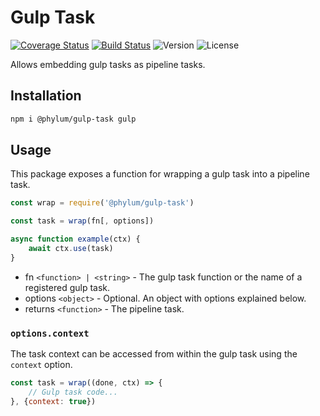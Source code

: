 # Gulp Task
[![Coverage Status](https://coveralls.io/repos/github/phylumjs/gulp-task/badge.svg?branch=master)](https://coveralls.io/github/phylumjs/gulp-task?branch=master)
[![Build Status](https://travis-ci.com/phylumjs/gulp-task.svg?branch=master)](https://travis-ci.com/phylumjs/gulp-task)
![Version](https://img.shields.io/npm/v/@phylum/gulp-task.svg)
![License](https://img.shields.io/npm/l/@phylum/gulp-task.svg)

Allows embedding gulp tasks as pipeline tasks.

## Installation
```bash
npm i @phylum/gulp-task gulp
```

## Usage
This package exposes a function for wrapping a gulp task into a pipeline task.<br>
```js
const wrap = require('@phylum/gulp-task')

const task = wrap(fn[, options])

async function example(ctx) {
	await ctx.use(task)
}
```
+ fn `<function> | <string>` - The gulp task function or the name of a registered gulp task.
+ options `<object>` - Optional. An object with options explained below.
+ returns `<function>` - The pipeline task.

### `options.context`
The task context can be accessed from within the gulp task using the `context` option.
```js
const task = wrap((done, ctx) => {
	// Gulp task code...
}, {context: true})
```

